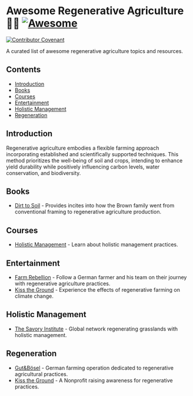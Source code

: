 # Awesome Regenerative Agriculture 🧑‍🌾 [![Awesome](https://awesome.re/badge.svg)](https://awesome.re)

[![Contributor Covenant](https://img.shields.io/badge/Contributor%20Covenant-2.1-4baaaa.svg)](CODE_OF_CONDUCT.md)

A curated list of awesome regenerative agriculture topics and resources.

## Contents

- [Introduction](#introduction)
- [Books](#books)
- [Courses](#courses)
- [Entertainment](#entertainment)
- [Holistic Management](#holistic-management)
- [Regeneration](#regeneration)

## Introduction

Regenerative agriculture embodies a flexible farming approach incorporating
established and scientifically supported techniques. This method prioritizes the
well-being of soil and crops, intending to enhance yield durability while
positively influencing carbon levels, water conservation, and biodiversity.

## Books

- [Dirt to Soil](https://www.goodreads.com/book/show/40125546-dirt-to-soil) - Provides
  incites into how the Brown family went from conventional framing to
  regenerative agriculture production.

## Courses

- [Holistic Management](https://savoryinstitute.teachable.com/courses) - Learn
  about holistic management practices.

## Entertainment

- [Farm Rebellion](https://www.imdb.com/title/tt27671935/) - Follow a German
  farmer and his team on their journey with regenerative agriculture practices.
- [Kiss the Ground](https://kissthegroundmovie.com/) - Experience the effects of
  regenerative farming on climate change.

## Holistic Management

- [The Savory Institute](https://savory.global/) - Global network regenerating
  grasslands with holistic management.

## Regeneration

- [Gut&Bösel](https://www.gutundboesel.org/en/) - German farming operation
  dedicated to regenerative agricultural practices.
- [Kiss the Ground](https://kisstheground.com/) - A Nonprofit raising awareness
  for regenerative practices.
